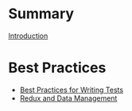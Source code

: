 # Summary

[Introduction](./introduction.md)

# Best Practices

- [Best Practices for Writing Tests](./api-tests.md)
- [Redux and Data Management](./redux.md)

